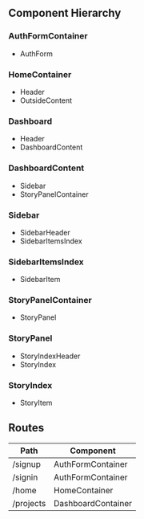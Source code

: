 ## Component Hierarchy ##

### AuthFormContainer
- AuthForm

### HomeContainer
- Header
- OutsideContent

### Dashboard
- Header
- DashboardContent

### DashboardContent
- Sidebar
- StoryPanelContainer

### Sidebar
- SidebarHeader
- SidebarItemsIndex

### SidebarItemsIndex
- SidebarItem

### StoryPanelContainer
- StoryPanel

### StoryPanel
- StoryIndexHeader
- StoryIndex

### StoryIndex
- StoryItem

## Routes

Path   | Component   
-------|----------
/signup | AuthFormContainer
/signin | AuthFormContainer
/home | HomeContainer
/projects | DashboardContainer
